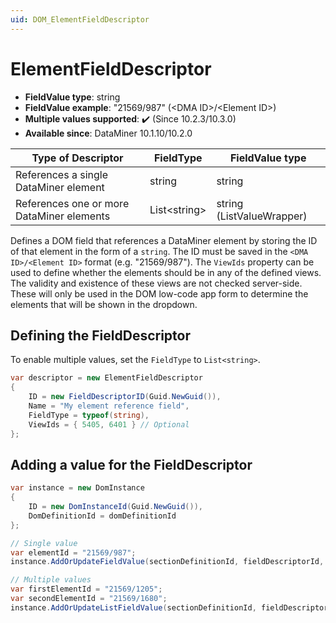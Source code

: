 ```yaml
---
uid: DOM_ElementFieldDescriptor
---
```


# ElementFieldDescriptor

- **FieldValue type**: string
- **FieldValue example**: "21569/987" (\<DMA ID\>/\<Element ID\>)
- **Multiple values supported**: :heavy_check_mark: (Since 10.2.3/10.3.0)
- **Available since**: DataMiner 10.1.10/10.2.0

| Type of Descriptor | FieldType | FieldValue type |
|--------------------|-----------|-----------------|
| References a single DataMiner element | string | string |
| References one or more DataMiner elements | List\<string\> | string (ListValueWrapper) |

Defines a DOM field that references a DataMiner element by storing the ID of that element in the form of a `string`. The ID must be saved in the `<DMA ID>/<Element ID>` format (e.g. "21569/987"). The `ViewIds` property can be used to define whether the elements should be in any of the defined views. The validity and existence of these views are not checked server-side. These will only be used in the DOM low-code app form to determine the elements that will be shown in the dropdown.

## Defining the FieldDescriptor

To enable multiple values, set the `FieldType` to `List<string>`.

```csharp
var descriptor = new ElementFieldDescriptor
{
    ID = new FieldDescriptorID(Guid.NewGuid()),
    Name = "My element reference field",
    FieldType = typeof(string),
    ViewIds = { 5405, 6401 } // Optional
};
```

## Adding a value for the FieldDescriptor

```csharp
var instance = new DomInstance
{
    ID = new DomInstanceId(Guid.NewGuid()),
    DomDefinitionId = domDefinitionId
};

// Single value
var elementId = "21569/987";
instance.AddOrUpdateFieldValue(sectionDefinitionId, fieldDescriptorId, elementId);

// Multiple values
var firstElementId = "21569/1205";
var secondElementId = "21569/1680";
instance.AddOrUpdateListFieldValue(sectionDefinitionId, fieldDescriptorId, new List<string> { firstElementId, secondElementId });
```
